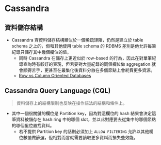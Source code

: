 # Cassandra

## 資料儲存結構
- Cassandra 齊資料儲存結構類似於一個稀疏矩陣，仍然是建立於 table schema 之上的，但和其他使用 table schema 的 RDBMS 差別是他允許每筆紀錄只儲存其中幾個欄位的值。
  - 同時 Cassandra 在儲存上更近似於 row-based 的行為，因此在對單筆紀錄查詢時有較好的表現，但若要對大量紀錄的同個欄位做 aggregation 就會顯得苦手，更甚至在叢集化後資料分散在多個節點上會耗費更多資源。
  - [Row vs Column Oriented Databases](https://dataschool.com/data-modeling-101/row-vs-column-oriented-databases/)

## Cassandra Query Language (CQL)
> 資料儲存上的結構限制也反映在操作語法的結構和條件上。
- 其中一個很關鍵的欄位是 Partition key，因為對這欄位的 hash 結果會決定這筆資料被儲存在 hash ring 中的哪個 slot，並以此對應要去從集中的哪個節點的哪個里位置找資料。
  - 若不提供 Partition key 的話則必須加上 `ALLOW FILTERING` 允許以其他欄位數值做篩選，但相對而言就需要讀取更多資料而損失些效能。
